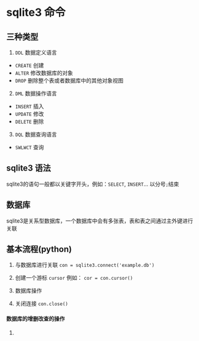# sqlite3 命令

## 三种类型

1. `DDL`  数据定义语言
- `CREATE`  创建
- `ALTER`   修改数据库的对象
- `DROP`    删除整个表或者数据库中的其他对象视图

2. `DML`  数据操作语言
- `INSERT`  插入
- `UPDATE`  修改
- `DELETE`  删除

3. `DQL`  数据查询语言
- `SWLWCT`  查询


## sqlite3 语法

sqlite3的语句一般都以关键字开头，例如：`SELECT`, `INSERT`...
以分号`;`结束

## 数据库

sqlite3是关系型数据库，一个数据库中会有多张表，表和表之间通过主外键进行关联

## 基本流程(python)

1. 与数据库进行关联
`con = sqlite3.connect('example.db')`

2. 创建一个游标 `cursor`
例如：
`cor = con.cursor()`

3. 数据库操作

4. 关闭连接
`con.close()`

#### 数据库的增删改查的操作

1. 